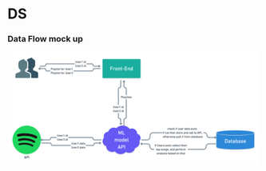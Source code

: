 # DS

### Data Flow mock up

![](https://github.com/spotify-song/DS/blob/master/references/DataFlow.png?raw=true)
